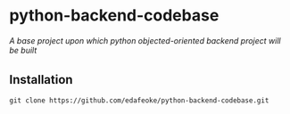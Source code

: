 # python-backend-codebase

###### A base project upon which python objected-oriented backend project will be built

## Installation

    git clone https://github.com/edafeoke/python-backend-codebase.git